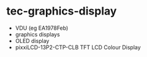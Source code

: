 # tec-graphics-display

* VDU (eg EA1978Feb)
* graphics displays
* OLED display
* pixxiLCD-13P2-CTP-CLB TFT LCD Colour Display

